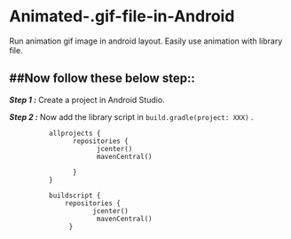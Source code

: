 # Animated-.gif-file-in-Android
Run animation gif image in android layout. Easily use animation with library file.


##Now follow these below step::
---

***Step 1 :***
Create a project in Android Studio.

***Step 2 :***
Now add the library script in `build.gradle(project: XXX)` .
```
          allprojects {
                repositories {
                      jcenter()
                      mavenCentral()
        
                }
          }
```
          
```
          buildscript {
              repositories {
                     jcenter()
                      mavenCentral()
               }
          
      
```
          
         
